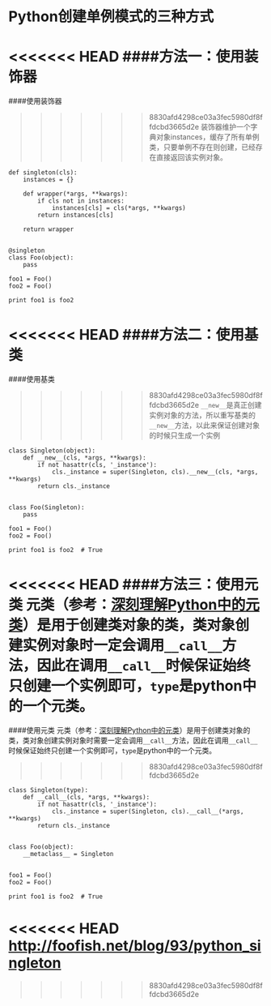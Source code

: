 Python创建单例模式的三种方式
===========================
<<<<<<< HEAD
####方法一：使用装饰器
=======
####使用装饰器
>>>>>>> 8830afd4298ce03a3fec5980df8ffdcbd3665d2e
装饰器维护一个字典对象instances，缓存了所有单例类，只要单例不存在则创建，已经存在直接返回该实例对象。
	
	def singleton(cls):
	    instances = {}

	    def wrapper(*args, **kwargs):
	        if cls not in instances:
	            instances[cls] = cls(*args, **kwargs)
	        return instances[cls]

	    return wrapper


	@singleton
	class Foo(object):
	    pass

	foo1 = Foo()
	foo2 = Foo()

	print foo1 is foo2

<<<<<<< HEAD
####方法二：使用基类
=======
####使用基类
>>>>>>> 8830afd4298ce03a3fec5980df8ffdcbd3665d2e
`__new__`是真正创建实例对象的方法，所以重写基类的`__new__`方法，以此来保证创建对象的时候只生成一个实例
	
	class Singleton(object):
	    def __new__(cls, *args, **kwargs):
	        if not hasattr(cls, '_instance'):
	            cls._instance = super(Singleton, cls).__new__(cls, *args, **kwargs)
	        return cls._instance


	class Foo(Singleton):
	    pass

	foo1 = Foo()
	foo2 = Foo()

	print foo1 is foo2  # True

<<<<<<< HEAD
####方法三：使用元类
元类（参考：[深刻理解Python中的元类](http://blog.jobbole.com/21351/)）是用于创建类对象的类，类对象创建实例对象时一定会调用`__call__`方法，因此在调用`__call__`时候保证始终只创建一个实例即可，`type`是python中的一个元类。
=======
####使用元类
元类（参考：[深刻理解Python中的元类](http://blog.jobbole.com/21351/)）是用于创建类对象的类，类对象创建实例对象时需要一定会调用`__call__`方法，因此在调用`__call__`时候保证始终只创建一个实例即可，`type`是python中的一个元类。
>>>>>>> 8830afd4298ce03a3fec5980df8ffdcbd3665d2e

	class Singleton(type):
	    def __call__(cls, *args, **kwargs):
	        if not hasattr(cls, '_instance'):
	            cls._instance = super(Singleton, cls).__call__(*args, **kwargs)
	        return cls._instance


	class Foo(object):
	    __metaclass__ = Singleton


	foo1 = Foo()
	foo2 = Foo()

	print foo1 is foo2  # True

<<<<<<< HEAD
http://foofish.net/blog/93/python_singleton
=======
>>>>>>> 8830afd4298ce03a3fec5980df8ffdcbd3665d2e
